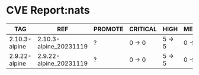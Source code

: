 # CVE Report:nats
|      TAG      |          REF           | PROMOTE | CRITICAL |  HIGH  | MEDIUM |  LOW   | UNKNOWN |
|---------------|------------------------|---------|----------|--------|--------|--------|---------|
| 2.10.3-alpine | 2.10.3-alpine_20231119 | ?       | 0 -> 0   | 5 -> 5 | 0 -> 0 | 0 -> 0 | 0 -> 0  |
| 2.9.22-alpine | 2.9.22-alpine_20231119 | ?       | 0 -> 0   | 5 -> 5 | 0 -> 0 | 0 -> 0 | 0 -> 0  |
